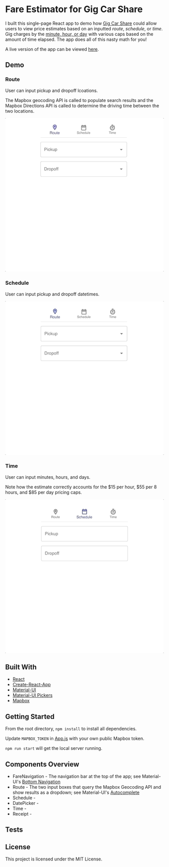 # Fare Estimator for Gig Car Share

I built this single-page React app to demo how [Gig Car Share](https://gigcarshare.com/) could allow users to view price estimates based on an inputted _route_, _schedule_, or _time_. Gig charges by the [minute, hour, or day](https://gigcarshare.com/rates/) with various caps based on the amount of time elapsed. The app does all of this nasty math for you! 

A live version of the app can be viewed [here](https://fareestimator.herokuapp.com/).

## Demo

### Route

User can input pickup and dropoff lcoations. 

The Mapbox geocoding API is called to populate search results and the Mapbox Directions API is called to determine the driving time between the two locations.

![](static/route.gif)

### Schedule

User can input pickup and dropoff datetimes.

![](static/schedule.gif)

### Time

User can input minutes, hours, and days.

Note how the estimate correctly accounts for the $15 per hour, $55 per 8 hours, and $85 per day pricing caps. 

![](static/time.gif)

## Built With

* [React](https://reactjs.org/)
* [Create-React-App](https://create-react-app.dev/)
* [Material-UI](https://material-ui.com/)
* [Material-UI Pickers](https://material-ui-pickers.dev/)
* [Mapbox](https://www.mapbox.com/)

## Getting Started

From the root directory, ```npm install``` to install all dependencies. 

Update ```MAPBOX_TOKEN``` in [App.js](src/App.js) with your own public Mapbox token.

```npm run start``` will get the local server running.

## Components Overview

* FareNavigation - The navigation bar at the top of the app; see Material-UI's [Bottom Navigation](https://material-ui.com/components/bottom-navigation/)
* Route - The two input boxes that query the Mapbox Geocoding API and show results as a dropdown; see Material-UI's [Autocomplete](https://material-ui.com/components/autocomplete/)
* Schedule - 
* DatePicker - 
* Time - 
* Receipt - 

## Tests

## License

This project is licensed under the MIT License.
